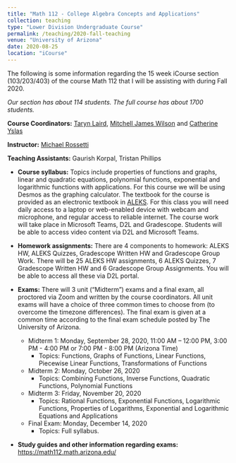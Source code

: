 ```yaml
---
title: "Math 112 - College Algebra Concepts and Applications"
collection: teaching
type: "Lower Division Undergraduate Course"
permalink: /teaching/2020-fall-teaching
venue: "University of Arizona"
date: 2020-08-25
location: "iCourse"
---
```

The following is some information regarding the 15 week iCourse section (103/203/403) of the course Math 112 that I will be assisting with during Fall 2020. 

*Our section has about 114 students. The full course has about 1700 students.*


**Course Coordinators:** [Taryn Laird](https://www.math.arizona.edu/people/tarynl), [Mitchell James Wilson](https://www.math.arizona.edu/people/mjw) and [Catherine Yslas](https://www.math.arizona.edu/people/cmyslas)

**Instructor:** [Michael Rossetti](https://www.math.arizona.edu/people/mrrossetti)

**Teaching Assistants:** Gaurish Korpal, Tristan Phillips


* **Course syllabus:** Topics include properties of functions and graphs, linear and quadratic equations, polynomial functions, exponential and logarithmic functions with applications. For this course we will be using Desmos as the graphing calculator. The textbook for the course is provided as an electronic textbook in [ALEKS](https://gkorpal.github.io/files/curriculum.pdf). For this class you will need daily access to a laptop or web-enabled device with webcam and microphone, and regular access to reliable internet. The course work will take place in Microsoft Teams, D2L and Gradescope.  Students will be able to access video content via D2L and Microsoft Teams.

* **Homework assignments:** There are 4 components to homework: ALEKS HW, ALEKS Quizzes, Gradescope Written HW and Gradescope Group Work. There will be 25 ALEKS HW assignments, 6 ALEKS Quizzes, 7 Gradescope Written HW and 6 Gradescope Group Assignments. You will be able to access all these via D2L portal.

* **Exams:** There will 3 unit (“Midterm”) exams and a final exam, all proctored via Zoom and written by the course coordinators. All unit exams will have a choice of three common times to choose from (to overcome the timezone differences). The final exam is given at a common time according to the final exam schedule posted by The University of Arizona.
  * Midterm 1: Monday, September 28, 2020, 11:00 AM – 12:00 PM, 3:00 PM - 4:00 PM or 7:00 PM - 8:00 PM (Arizona Time)
    * Topics: Functions, Graphs of Functions, Linear Functions, Piecewise Linear Functions, Transformations of Functions
  * Midterm 2: Monday, October 26, 2020
    * Topics: Combining Functions, Inverse Functions, Quadratic Functions, Polynomial Functions
  * Midterm 3: Friday, November 20, 2020
    * Topics: Rational Functions, Exponential Functions, Logarithmic Functions, Properties of Logarithms, Exponential and
Logarithmic Equations and Applications
  * Final Exam: Monday, December 14, 2020
    * Topics: Full syllabus.
  
* **Study guides and other information regarding exams:** <a href="https://math112.math.arizona.edu/
" target="_blank">https://math112.math.arizona.edu/
</a> 
